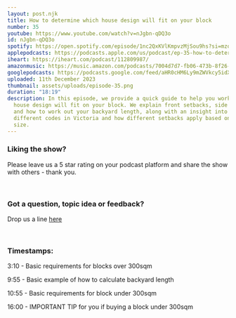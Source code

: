 ```yaml
---
layout: post.njk
title: How to determine which house design will fit on your block
number: 35
youtube: https://www.youtube.com/watch?v=nJgbn-qDQ3o
id: nJgbn-qDQ3o
spotify: https://open.spotify.com/episode/1nc2QxKVlKmpvzMjSou9hs?si=mzq27xo5QuyHUi3lPnIKhg
applepodcasts: https://podcasts.apple.com/us/podcast/ep-35-how-to-determine-which-house-design-will-fit/id1681936589?i=1000638111671
iheart: https://iheart.com/podcast/112809987/
amazonmusic: https://music.amazon.com/podcasts/7004d7d7-fb06-473b-8f26-8ce9992cac11
googlepodcasts: https://podcasts.google.com/feed/aHR0cHM6Ly9mZWVkcy5idXp6c3Byb3V0LmNvbS8yMTM5MTU1LnJzcw==
uploaded: 11th December 2023
thumbnail: assets/uploads/episode-35.png
duration: "18:19"
description: In this episode, we provide a quick guide to help you work out if a
  house design will fit on your block. We explain front setbacks, side setbacks
  and how to work out your backyard length, along with an insight into the
  different codes in Victoria and how different setbacks apply based on your lot
  size.
---
```

### Liking the show?

Please leave us a 5 star rating on your podcast platform and share the show with others - thank you.

<br>

### Got a question, topic idea or feedback?

Drop us a line <a href="/contact" id="contact-us" target="_blank">here</a>

<br>

### Timestamps:

3:10 - Basic requirements for blocks over 300sqm

9:55 - Basic example of how to calculate backyard length

10:55 - Basic requirements for block under 300sqm

16:00 - IMPORTANT TIP for you if buying a block under 300sqm
